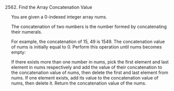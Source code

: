 2562. Find the Array Concatenation Value

You are given a 0-indexed integer array nums.

The concatenation of two numbers is the number formed by concatenating their numerals.

For example, the concatenation of 15, 49 is 1549.
The concatenation value of nums is initially equal to 0. Perform this operation until nums becomes empty:

If there exists more than one number in nums, pick the first element and last element in nums respectively and add the value of their concatenation to the concatenation value of nums, then delete the first and last element from nums.
If one element exists, add its value to the concatenation value of nums, then delete it.
Return the concatenation value of the nums.
